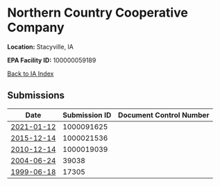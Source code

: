 # Northern Country Cooperative Company

**Location:** Stacyville, IA

**EPA Facility ID:** 100000059189

[Back to IA Index](../../index.md)

## Submissions

| Date | Submission ID | Document Control Number |
|------|--------------|-------------------------|
| [2021-01-12](submissions/1000091625.md) | 1000091625 |  |
| [2015-12-14](submissions/1000021536.md) | 1000021536 |  |
| [2010-12-14](submissions/1000019039.md) | 1000019039 |  |
| [2004-06-24](submissions/39038.md) | 39038 |  |
| [1999-06-18](submissions/17305.md) | 17305 |  |
